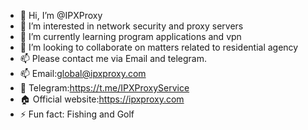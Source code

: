 - 👋 Hi, I’m @IPXProxy
- 👀 I’m interested in network security and proxy servers
- 🌱 I’m currently learning program applications and vpn
- 💞️ I’m looking to collaborate on matters related to residential agency
- 📫 Please contact me via Email and telegram.
- 📫 Email:global@ipxproxy.com
- 📱 Telegram:https://t.me/IPXProxyService
- 🏠 Official website:https://ipxproxy.com
- ⚡ Fun fact: Fishing and Golf

<!---
IPXProxy/IPXProxy is a ✨ special ✨ repository because its `README.md` (this file) appears on your GitHub profile.
You can click the Preview link to take a look at your changes.
--->
